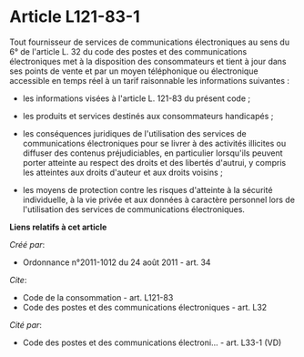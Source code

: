 # Article L121-83-1

Tout fournisseur de services de communications électroniques au sens du 6° de l'article L. 32 du code des postes et des
communications électroniques met à la disposition des consommateurs et tient à jour dans ses points de vente et par un moyen
téléphonique ou électronique accessible en temps réel à un tarif raisonnable les informations suivantes :

- les informations visées à l'article L. 121-83 du présent code ;

- les produits et services destinés aux consommateurs handicapés ;

- les conséquences juridiques de l'utilisation des services de communications électroniques pour se livrer à des activités
illicites ou diffuser des contenus préjudiciables, en particulier lorsqu'ils peuvent porter atteinte au respect des droits et
des libertés d'autrui, y compris les atteintes aux droits d'auteur et aux droits voisins ;

- les moyens de protection contre les risques d'atteinte à la sécurité individuelle, à la vie privée et aux données à
caractère personnel lors de l'utilisation des services de communications électroniques.

**Liens relatifs à cet article**

_Créé par_:

  - Ordonnance n°2011-1012 du 24 août 2011 - art. 34

_Cite_:

  - Code de la consommation - art. L121-83
  - Code des postes et des communications électroniques - art. L32

_Cité par_:

  - Code des postes et des communications électroni... - art. L33-1 (VD)
